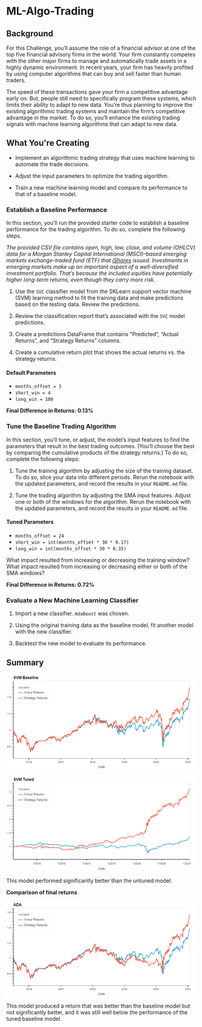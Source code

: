 # ML-Algo-Trading

## Background

For this Challenge, you’ll assume the role of a financial advisor at one of the top five financial advisory firms in the world. Your firm constantly competes with the other major firms to manage and automatically trade assets in a highly dynamic environment. In recent years, your firm has heavily profited by using computer algorithms that can buy and sell faster than human traders.

The speed of these transactions gave your firm a competitive advantage early on. But, people still need to specifically program these systems, which limits their ability to adapt to new data. You’re thus planning to improve the existing algorithmic trading systems and maintain the firm’s competitive advantage in the market. To do so, you’ll enhance the existing trading signals with machine learning algorithms that can adapt to new data.

## What You're Creating

* Implement an algorithmic trading strategy that uses machine learning to automate the trade decisions.
    
* Adjust the input parameters to optimize the trading algorithm.
    
* Train a new machine learning model and compare its performance to that of a baseline model.

### Establish a Baseline Performance

In this section, you’ll run the provided starter code to establish a baseline performance for the trading algorithm. To do so, complete the following steps.

*The provided CSV file contains open, high, low, close, and volume (OHLCV) data for a Morgan Stanley Capital International (MSCI)–based emerging markets exchange-traded fund (ETF) that [iShares](https://www.ishares.com/us/products/268704/ishares-currency-hedged-msci-emerging-markets) issued. Investments in emerging markets make up an important aspect of a well-diversified investment portfolio. That’s because the included equities have potentially higher long-term returns, even though they carry more risk.*

1.  Use the `SVC` classifier model from the SKLearn support vector machine (SVM) learning method to fit the training data and make predictions based on the testing data. Review the predictions.
    
2.  Review the classification report that’s associated with the `SVC` model predictions.
    
3.  Create a predictions DataFrame that contains “Predicted”, “Actual Returns”, and “Strategy Returns” columns.
    
4.  Create a cumulative return plot that shows the actual returns vs. the strategy returns.

#### Default Parameters

* <code>months_offset = 3</code>
* <code>short_win = 4</code>
* <code>long_win = 100</code>

**Final Difference in Returns: 0.13%**

### Tune the Baseline Trading Algorithm

In this section, you’ll tune, or adjust, the model’s input features to find the parameters that result in the best trading outcomes. (You’ll choose the best by comparing the cumulative products of the strategy returns.) To do so, complete the following steps:

1.  Tune the training algorithm by adjusting the size of the training dataset. To do so, slice your data into different periods. Rerun the notebook with the updated parameters, and record the results in your `README.md` file.
    
2.  Tune the trading algorithm by adjusting the SMA input features. Adjust one or both of the windows for the algorithm. Rerun the notebook with the updated parameters, and record the results in your `README.md` file.

#### Tuned Parameters

* <code>months_offset = 24</code>
* <code>short_win = int(months_offset * 30 * 0.17)</code>
* <code>long_win = int(months_offset * 30 * 0.35)</code>

What impact resulted from increasing or decreasing the training window?
What impact resulted from increasing or decreasing either or both of the SMA windows?

**Final Difference in Returns: 0.72%**

### Evaluate a New Machine Learning Classifier

1.  Import a new classifier. `AdaBoost` was chosen.
    
2.  Using the original training data as the baseline model, fit another model with the new classifier.
    
3.  Backtest the new model to evaluate its performance.
    
## Summary

![SVM Baseline Performance](./svm_baseline.png)

![SVM Tuned Performance](./svm_tuned.png)

This model performed significantly better than the untuned model.

**Comparison of final returns**

![ADA Performance](./ada.png)

This model produced a return that was better than the baseline model but not significantly better, and it was still well below the performance of the tuned baseline model.